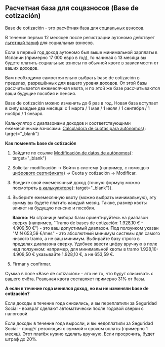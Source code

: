 ## Расчетная база для соцвзносов (Base de cotización)

Base de cotización - это расчётная база для [социальных взносов](#социальные-взносы-seguridad-social).

В течение первых 12 месяцев после регистрации аутономо
действует [льготный тариф](#риск-лишиться-скидки-seguridad-social) для социальных взносов.

Если в первый год доход аутономо был выше минимальной зарплаты в Испании (примерно 17 000 евро в год), то
начиная с 13 месяца вы будете платить социальные взносы по обычной квоте в зависимости от ваших доходов.

Вам необходимо самостоятельно выбрать base de cotización в пределах, разрешённых для вашего уровня доходов. От этой
базы рассчитывается ежемесячная квота, и по этой же базе рассчитываются ваши будущие пособия и пенсия.

Base de cotización можно изменить до 6 раз в год. Новая база вступает в силу каждые два месяца: с 1 марта / 1 мая /
1 июля / 1 сентября / 1 ноября / 1 января.

Калькулятор с диапазонами доходов и соответствующими ежемесячными
взносами: [Calculadora de cuotas para autónomos](https://portal.seg-social.gob.es/wps/portal/importass/importass/tramites/simuladorRETAPublico){:
target="_blank"}

**Как поменять base de cotización**

1. Зайдите по
   ссылке [Modificación de datos de autónomos](https://portal.seg-social.gob.es/wps/portal/importass/importass/Categorias/Altas,+bajas+y+modificaciones/Bajas+y+modificaciones/ModDatosAutonomos){:
   target="_blank"}
2. Solicitar modificación -> Войти в систему (например, с
   помощью [цифрового сертификата](#оформление-цифрового-сертификата)) -> Cuota y cotización -> Modificar.
3. Введите свой ежемесячный доход (точную формулу можно
   посмотреть [в калькуляторе](https://portal.seg-social.gob.es/wps/portal/importass/importass/tramites/simuladorRETAPublico){:
   target="_blank"}).
4. Выберите ежемесячную квоту (можно выбрать минимальную), эту сумму вы будете платить каждый месяц. Также,
   размер квоты влияет на будущую пенсию и пособия.

   **Важно:** На странице выбора базы ориентируйтесь на диапазон сверху (например, "Tramo de bases de cotización:
   1.928,10 € - 4.909,50 €") - это ваш допустимый диапазон. Под ползунком указан "MIN 653,59 €/mes" - это абсолютный
   минимум системы для самого низкого tramo, а не ваш минимум. Выбирайте базу строго в пределах диапазона сверху.
   Удобнее ввести цифру вручную в поле над ползунком: например, для минимальной квоты в tramo 1.928,10-4.909,50 €
   указывайте 1.928,10 €, а не 653,59 €.
5. Firmar y confirmar.

Сумма в поле «Base de cotización» - это не то, что будут списывать с вашего счёта. Реальная квота составляет примерно
31% от базы.

**А если в течение года менялся доход, но вы не изменяли base de cotización?**

Если доходы в течение года снизились, и вы переплатили за Seguridad Social - возврат сделают автоматически после годовой
сверки с налоговой.

Если доходы в течение года выросли, и вы недоплатили за Seguridad Social - придёт резолюция с суммой и сроком оплаты
(примерно 1 месяц). Этот платёж нужно сделать вручную. Если просрочить, будет штраф до 20%.
